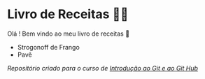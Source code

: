 # Livro de Receitas :man_cook:

Olá ! Bem vindo ao meu livro de receitas :wave:

- Strogonoff de Frango
- Pavê

*Repositório criado para o curso de [Introdução ao Git e ao Git Hub](https://www.dio.me/certificate/8B510A11/share)*
